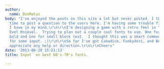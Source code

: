 ```yaml
---
author:
  name: DonMatus
body: "I've enjoyed the posts on this site a lot but never posted. I thought it was
  time to post a question to the users here. I'm having some trouble finding the font
  I have in my mind.\r\n\r\nI'm designing a game with a retro feel in the genre of
  Evel Knievel.  Trying to plan out a couple cool fonts to use. One for title's more
  bold and one for small block text.  I thought this was a smart community to ask
  for some input. ;)\r\n\r\nSo far I've got Canadice, Funkydori, and Benuiat charisma.\r\n\r\nI
  appreciate any help or direction.\r\n\r\nCheers"
date: '2013-06-20 15:21:13'
title: Input  on best 60's-70's fonts.

---
```

